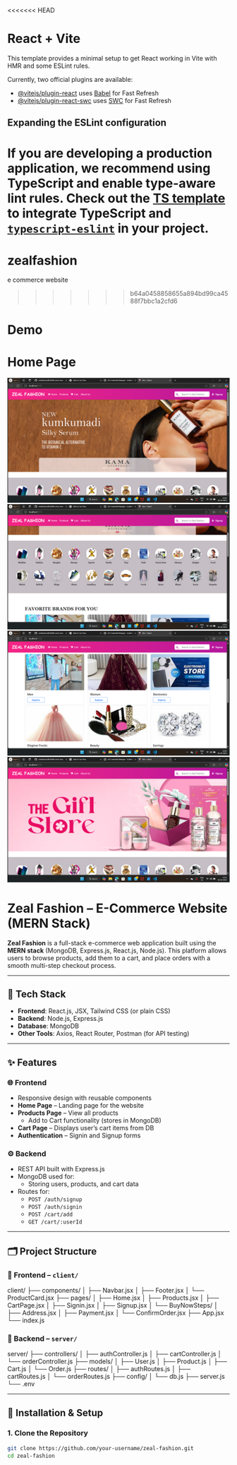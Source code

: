 <<<<<<< HEAD
# React + Vite

This template provides a minimal setup to get React working in Vite with HMR and some ESLint rules.

Currently, two official plugins are available:

- [@vitejs/plugin-react](https://github.com/vitejs/vite-plugin-react/blob/main/packages/plugin-react/README.md) uses [Babel](https://babeljs.io/) for Fast Refresh
- [@vitejs/plugin-react-swc](https://github.com/vitejs/vite-plugin-react-swc) uses [SWC](https://swc.rs/) for Fast Refresh

## Expanding the ESLint configuration

If you are developing a production application, we recommend using TypeScript and enable type-aware lint rules. Check out the [TS template](https://github.com/vitejs/vite/tree/main/packages/create-vite/template-react-ts) to integrate TypeScript and [`typescript-eslint`](https://typescript-eslint.io) in your project.
=======
# zealfashion
e commerce website
>>>>>>> b64a0458858655a894bd99ca4588f7bbc1a2cfd6
>>>>>>> 
  # Demo 
  # Home Page

![Demo1](./src/assets/Demo1.png)
![Demo3](./src/assets/Demo3.png)
![Demo2](./src/assets/Demo2.png)
![Demo4](./src/assets/Demo4.png)

#  Zeal Fashion – E-Commerce Website (MERN Stack)

**Zeal Fashion** is a full-stack e-commerce web application built using the **MERN stack** (MongoDB, Express.js, React.js, Node.js). This platform allows users to browse products, add them to a cart, and place orders with a smooth multi-step checkout process.

---

## 🧩 Tech Stack

- **Frontend**: React.js, JSX, Tailwind CSS (or plain CSS)
- **Backend**: Node.js, Express.js
- **Database**: MongoDB
- **Other Tools**: Axios, React Router, Postman (for API testing)

---

## ✨ Features

### 🌐 Frontend

- Responsive design with reusable components
- **Home Page** – Landing page for the website
- **Products Page** – View all products
  - Add to Cart functionality (stores in MongoDB)
- **Cart Page** – Displays user’s cart items from DB
- **Authentication** – Signin and Signup forms

### ⚙️ Backend

- REST API built with Express.js
- MongoDB used for:
  - Storing users, products, and cart data
- Routes for:
  - `POST /auth/signup`
  - `POST /auth/signin`
  - `POST /cart/add`
  - `GET /cart/:userId`

---

## 🗂️ Project Structure

### 📁 Frontend – `client/`

client/ ├── components/ │ ├── Navbar.jsx │ ├── Footer.jsx │ └── ProductCard.jsx ├── pages/ │ ├── Home.jsx │ ├── Products.jsx │ ├── CartPage.jsx │ ├── Signin.jsx │ ├── Signup.jsx │ └── BuyNowSteps/ │ ├── Address.jsx │ ├── Payment.jsx │ └── ConfirmOrder.jsx ├── App.jsx └── index.js


### 📁 Backend – `server/`

server/ ├── controllers/ │ ├── authController.js │ ├── cartController.js │ └── orderController.js ├── models/ │ ├── User.js │ ├── Product.js │ ├── Cart.js │ └── Order.js ├── routes/ │ ├── authRoutes.js │ ├── cartRoutes.js │ └── orderRoutes.js ├── config/ │ └── db.js ├── server.js └── .env


---

## 🔌 Installation & Setup

### 1. Clone the Repository

```bash
git clone https://github.com/your-username/zeal-fashion.git
cd zeal-fashion




